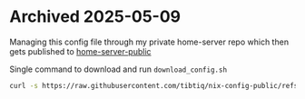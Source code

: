 # Archived 2025-05-09

Managing this config file through my private home-server repo which then gets published to [home-server-public](https://github.com/tibtiq/home-server-public)


Single command to download and run `download_config.sh`

```bash
curl -s https://raw.githubusercontent.com/tibtiq/nix-config-public/refs/heads/main/scripts/setup.sh | sudo sh
```
